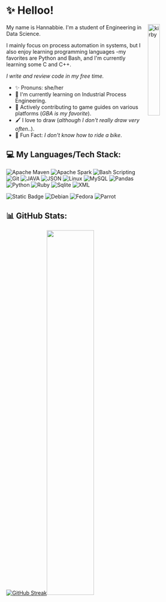# ✨ Helloo!
<img align="right" src="https://www.pngplay.com/wp-content/uploads/9/Kirby-Download-Free-PNG.png" alt="kirby" width="25%" height="25%"/>

My name is Hannabbie. I'm a student of Engineering in Data Science.

I mainly focus on process automation in systems, but I also enjoy learning programming languages
-my favorites are Python and Bash, and I'm currently learning some C and C++.

*I write and review code in my free time.*

- ✨ Pronuns: she/her
- 🌱 I'm currently learning on Industrial Process Engineering.
- 👾 Actively contributing to game guides on various platforms (*GBA is my favorite*).
- 🖌️ I love to draw (*although I don't really draw very often..*).
- 🦜 Fun Fact: *I don't know how to ride a bike*.

## 💻 My Languages/Tech Stack:
![Apache Maven](https://img.shields.io/badge/Apache_Maven-%23C71A36?style=for-the-badge&logo=apachemaven)
![Apache Spark](https://img.shields.io/badge/Apache_Spark-%23E25A1C?style=for-the-badge&logo=apachespark&logoColor=%23FFFFFF)
![Bash Scripting](https://img.shields.io/badge/Bash_Scripting-%23000000?style=for-the-badge&logo=gnubash&logoColor=%234EAA25)<br>
![Git](https://img.shields.io/badge/Git-%23FFFFFF?style=for-the-badge&logo=git)
![JAVA](https://img.shields.io/badge/Java-%23FF4438?style=for-the-badge)
![JSON](https://img.shields.io/badge/JSON-%23FFFFFF?style=for-the-badge&logo=json&logoColor=%23000000)
![Linux](https://img.shields.io/badge/Linux-%23FCC624?style=for-the-badge&logo=linux&logoColor=%23000000)
![MySQL](https://img.shields.io/badge/MySQL-%234479A1?style=for-the-badge&logo=mysql&logoColor=%23FB923C)
![Pandas](https://img.shields.io/badge/Pandas-%23150458?style=for-the-badge&logo=pandas&logoColor=%23E20074)<br>
![Python](https://img.shields.io/badge/Python-%23FFE801?style=for-the-badge&logo=python&logoColor=%233776AB)
![Ruby ](https://img.shields.io/badge/Ruby-%23CC342D?style=for-the-badge&logo=ruby&logoColor=%23FFFFFF)
![Sqlite](https://img.shields.io/badge/Sqlite-%23003B57?style=for-the-badge&logo=sqlite&logoColor=%23FFFFFF)
![XML](https://img.shields.io/badge/XML-%23005FAD?style=for-the-badge&logo=xml)

![Static Badge](https://img.shields.io/badge/Favorite_OS%3A-%23000000?style=for-the-badge&label=%E2%9C%A8&labelColor=%237D4698) ![Debian](https://img.shields.io/badge/Debian-%23A81D33?style=for-the-badge&logo=debian&logoColor=%23A81D33&labelColor=%23FFFFFF) ![Fedora](https://img.shields.io/badge/Fedora-%2351A2DA?style=for-the-badge&logo=fedora&logoColor=%2351A2DA&labelColor=%23FFFFFF) ![Parrot](https://img.shields.io/badge/Parrot-%2315E0ED?style=for-the-badge&logo=parrot-security&logoColor=%2315E0ED&labelColor=%23FFFFFF)

## 📊 GitHub Stats:
[![GitHub Streak](https://github-readme-streak-stats.herokuapp.com?user=HXXNBIE&theme=omni&hide_border=true&background=000000)](https://git.io/streak-stats)<img src="https://github-readme-stats.vercel.app/api/top-langs?username=HXXNBIE&layout=compact&langs_count=5&title_color=ffffff&text_color=ffffff&bg_color=000000&include=java" width="50%">
